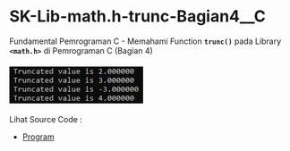 # SK-Lib-math.h-trunc-Bagian4__C
Fundamental Pemrograman C - Memahami Function <code><b>trunc()</b></code> pada Library <code><b>&lt;math.h></b></code> di Pemrograman C (Bagian 4)<br><br>
<img src="https://github.com/RizkyKhapidsyah/SK-Lib-math.h-trunc-Bagian4__C/blob/master/SK-Lib-math.h-trunc-Bagian4__C/result/001.PNG"><br><br>
Lihat Source Code : <br>
- <a href="https://github.com/RizkyKhapidsyah/SK-Lib-math.h-trunc-Bagian4__C/blob/master/SK-Lib-math.h-trunc-Bagian4__C/Source.c">Program</a>

